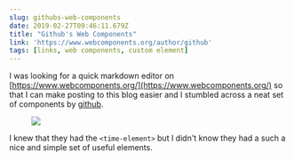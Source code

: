 ```yaml
---
slug: githubs-web-components
date: 2019-02-27T09:46:11.679Z
title: "Github's Web Components"
link: 'https://www.webcomponents.org/author/github'
tags: [links, web components, custom element]
---
```

I was looking for a quick markdown editor on [https://www.webcomponents.org/](https://www.webcomponents.org/) so that I can make posting to this blog easier and I stumbled across a neat set of components by [github](https://www.webcomponents.org/author/github).

<figure>
  <img src="/images/2019-02-27-github-s-web-components.jpeg">
</figure>

I knew that they had the `<time-element>` but I didn't know they had a such a nice and simple set of useful elements.
